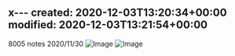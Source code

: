 x---
created: 2020-12-03T13:20:34+00:00
modified: 2020-12-03T13:21:54+00:00
---

8005 notes 2020/11/30
![Image](846c3efe-a81d-4e43-b699-af2497ec26131545480695665267969.jpg)
![Image](9470a9d7-21a8-41a0-84dd-36169f55c5481448824751898626006.jpg)